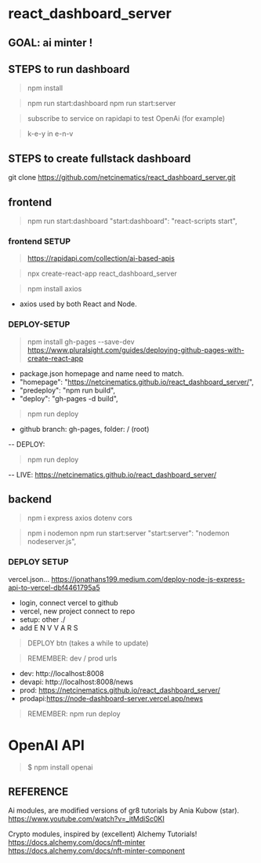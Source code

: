 # react_dashboard_server

## GOAL: ai minter !

## STEPS to run dashboard

> npm install

> npm run start:dashboard
> npm run start:server

> subscribe to service on rapidapi to test OpenAi (for example)

> k-e-y in e-n-v

## STEPS to create fullstack dashboard

git clone https://github.com/netcinematics/react_dashboard_server.git

## frontend

> npm run start:dashboard
    "start:dashboard": "react-scripts start",

### frontend SETUP

> https://rapidapi.com/collection/ai-based-apis

> npx create-react-app react_dashboard_server  

> npm install axios

 - axios used by both React and Node.

### DEPLOY-SETUP

> npm install gh-pages --save-dev
https://www.pluralsight.com/guides/deploying-github-pages-with-create-react-app
- package.json homepage and name need to match.
-   "homepage": "https://netcinematics.github.io/react_dashboard_server/",
-   "predeploy": "npm run build",
-   "deploy": "gh-pages -d build",
> npm run deploy
- github branch: gh-pages, folder: / (root)

-- DEPLOY:
> npm run deploy

-- LIVE:
https://netcinematics.github.io/react_dashboard_server/

## backend

> npm i express axios dotenv cors

> npm i nodemon
> npm run start:server
    "start:server": "nodemon nodeserver.js",

### DEPLOY SETUP

vercel.json...
https://jonathans199.medium.com/deploy-node-js-express-api-to-vercel-dbf4461795a5
- login, connect vercel to github
- vercel, new project connect to repo
- setup: other ./ 
- add E N V V A R S
> DEPLOY btn   (takes a while to update)

> REMEMBER: dev / prod urls
- dev:    http://localhost:8008
- devapi: http://localhost:8008/news
- prod:   https://netcinematics.github.io/react_dashboard_server/
- prodapi:https://node-dashboard-server.vercel.app/news

> REMEMBER: npm run deploy

# OpenAI API

> $ npm install openai

## REFERENCE
Ai modules, are modified versions of gr8 tutorials by Ania Kubow (star).
https://www.youtube.com/watch?v=_itMdiSc0KI


Crypto modules, inspired by (excellent) Alchemy Tutorials!
https://docs.alchemy.com/docs/nft-minter
https://docs.alchemy.com/docs/nft-minter-component